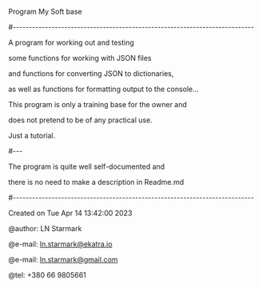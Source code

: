 Program My Soft base

#---------------------------------------------------------------------------

A program for working out and testing 

some functions for working with JSON files

and functions for converting JSON to dictionaries,

as well as functions for formatting output to the console...

This program is only a training base for the owner and

does not pretend to be of any practical use.

Just a tutorial.

#---

The program is quite well self-documented and 

there is no need to make a description in Readme.md

#---------------------------------------------------------------------------


Created on Tue Apr 14 13:42:00 2023

@author: LN Starmark

@e-mail: ln.starmark@ekatra.io

@e-mail: ln.starmark@gmail.com

@tel:    +380 66 9805661